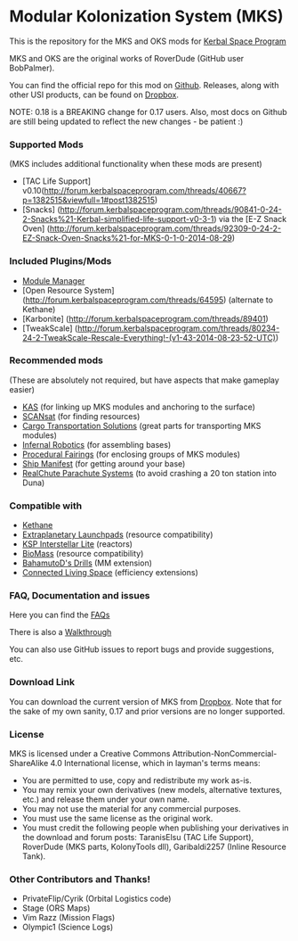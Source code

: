 Modular Kolonization System (MKS) 
===

This is the repository for the MKS and OKS mods for [Kerbal Space Program](http://kerbalspaceprogram.com)

MKS and OKS are the original works of RoverDude (GitHub user BobPalmer).  

You can find the official repo for this mod on [Github](http://github.com/BobPalmer/MKS).  Releases, along with other USI products, can be found on [Dropbox](https://www.dropbox.com/sh/1fsuzvl35s2gppt/AAD8kNgBm6rO9m4paXmwuqA0a). 


NOTE:  0.18 is a BREAKING change for 0.17 users.  Also, most docs on Github are still being updated to reflect the new changes - be patient :)

### Supported Mods
(MKS includes additional functionality when these mods are present)
* [TAC Life Support] v0.10(http://forum.kerbalspaceprogram.com/threads/40667?p=1382515&viewfull=1#post1382515)
* [Snacks] (http://forum.kerbalspaceprogram.com/threads/90841-0-24-2-Snacks%21-Kerbal-simplified-life-support-v0-3-1) via the [E-Z Snack Oven] (http://forum.kerbalspaceprogram.com/threads/92309-0-24-2-EZ-Snack-Oven-Snacks%21-for-MKS-0-1-0-2014-08-29)

### Included Plugins/Mods
* [Module Manager](http://forum.kerbalspaceprogram.com/threads/55219)
* [Open Resource System] (http://forum.kerbalspaceprogram.com/threads/64595) (alternate to Kethane)
* [Karbonite] (http://forum.kerbalspaceprogram.com/threads/89401)
* [TweakScale] (http://forum.kerbalspaceprogram.com/threads/80234-24-2-TweakScale-Rescale-Everything!-(v1-43-2014-08-23-52-UTC))

### Recommended mods
(These are absolutely not required, but have aspects that make gameplay easier)

* [KAS](http://forum.kerbalspaceprogram.com/threads/53134) (for linking up MKS modules and anchoring to the surface)
* [SCANsat](http://forum.kerbalspaceprogram.com/threads/55832) (for finding resources)
* [Cargo Transportation Solutions](http://forum.kerbalspaceprogram.com/threads/77505) (great parts for transporting MKS modules)
* [Infernal Robotics](http://forum.kerbalspaceprogram.com/threads/37707) (for assembling bases)
* [Procedural Fairings](http://forum.kerbalspaceprogram.com/threads/39512) (for enclosing groups of MKS modules)
* [Ship Manifest](http://forum.kerbalspaceprogram.com/threads/62270) (for getting around your base)
* [RealChute Parachute Systems](http://forum.kerbalspaceprogram.com/threads/57988) (to avoid crashing a 20 ton station into Duna)

### Compatible with

* [Kethane](http://forum.kerbalspaceprogram.com/threads/23979)
* [Extraplanetary Launchpads](http://forum.kerbalspaceprogram.com/threads/59545) (resource compatibility)
* [KSP Interstellar Lite](http://forum.kerbalspaceprogram.com/threads/91867-0-24-2-Interstellar-Lite-Tweakscale-Integration-v0-12-2-Aug-29) (reactors)
* [BioMass](http://forum.kerbalspaceprogram.com/threads/53009) (resource compatibility)
* [BahamutoD's Drills](http://forum.kerbalspaceprogram.com/threads/70325) (MM extension)
* [Connected Living Space](http://forum.kerbalspaceprogram.com/threads/70161) (efficiency extensions)

### FAQ, Documentation and issues

Here you can find the [FAQs](https://github.com/BobPalmer/MKS/wiki/FAQ)

There is also a [Walkthrough](https://github.com/BobPalmer/MKS/wiki/Tutorial_00)

You can also use GitHub issues to report bugs and provide suggestions, etc.

### Download Link

You can download the current version of MKS from  [Dropbox](https://www.dropbox.com/sh/1fsuzvl35s2gppt/AAD8kNgBm6rO9m4paXmwuqA0a).  Note that for the sake of my own sanity, 0.17 and prior versions are no longer supported.

### License

MKS is licensed under a Creative Commons Attribution-NonCommercial-ShareAlike 4.0 International license, which in layman's terms means:
* You are permitted to use, copy and redistribute my work as-is.
* You may remix your own derivatives (new models, alternative textures, etc.) and release them under your own name.
* You may not use the material for any commercial purposes.
* You must use the same license as the original work.
* You must credit the following people when publishing your derivatives in the download and forum posts: TaranisElsu (TAC Life Support), RoverDude (MKS parts, KolonyTools dll), Garibaldi2257 (Inline Resource Tank).

### Other Contributors and Thanks!
* PrivateFlip/Cyrik (Orbital Logistics code)
* Stage (ORS Maps)
* Vim Razz (Mission Flags)
* Olympic1 (Science Logs)
